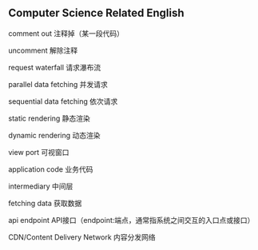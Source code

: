 ## Computer Science Related English

comment out	注释掉（某一段代码）

uncomment	解除注释



request waterfall	请求瀑布流

parallel data fetching	并发请求

sequential data fetching	依次请求



static rendering	静态渲染

dynamic rendering	动态渲染



view port	可视窗口

application code	业务代码

intermediary	中间层

fetching data	获取数据

api endpoint	API接口（endpoint:端点，通常指系统之间交互的入口点或接口）

CDN/Content Delivery Network	内容分发网络




